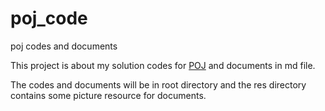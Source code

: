 # poj_code
poj codes and documents

This project is about my solution codes for [POJ](poj.org) and documents in md file.

The codes and documents will be in root directory and the res directory contains some picture resource for documents.
